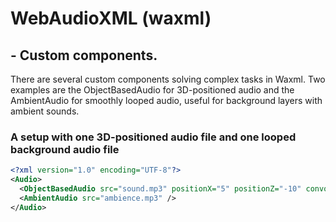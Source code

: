 # WebAudioXML (waxml)
## - Custom components. 
There are several custom components solving complex tasks in Waxml. Two examples are the ObjectBasedAudio for 3D-positioned audio and the AmbientAudio for smoothly looped audio, useful for background layers with ambient sounds. 

### A setup with one 3D-positioned audio file and one looped background audio file
```XML
<?xml version="1.0" encoding="UTF-8"?>
<Audio>
  <ObjectBasedAudio src="sound.mp3" positionX="5" positionZ="-10" convolution="convolution.mp3" />
  <AmbientAudio src="ambience.mp3" />
</Audio>
```

